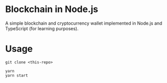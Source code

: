 # Blockchain in Node.js

A simple blockchain and cryptocurrency wallet implemented in Node.js and TypeScript (for learning purposes).

# Usage

```
git clone <this-repo>

yarn 
yarn start
```